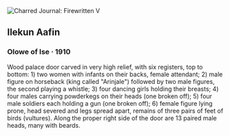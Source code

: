 <div class="artwork-of-the-day">
  <div class="container">
    <div class="img-wrapper">
      <img
        src="https://uploads1.wikiart.org/00166/images/olowe-of-ise/nmafa-d20060036-000005-8.jpg!Large.jpg"
        alt="Charred Journal: Firewritten V" />
    </div>
    <div class="artwork-detail">
      <div class="artwork-origin"> 
        <h2 class="artwork-name">Ilekun Aafin</h2>
        <h3 class="artist">
          Olowe of Ise
                    ·  1910
        </h3>
      </div>
      <p class="description">
        <span class="artwork-description-text ng-binding" ng-bind-html="viewModel.ArtworkOfTheDay.Description | unsafe">Wood palace door carved in very high relief, with six registers, top to bottom: 1) two women with infants on their backs, female attendant; 2) male figure on horseback (king called "Arinjale") followed by two male figures, the second playing a whistle; 3) four dancing girls holding their breasts; 4) four males carrying powderkegs on their heads (one broken off); 5) four male soldiers each holding a gun (one broken off); 6) female figure lying prone, head severed and legs spread apart, remains of three pairs of feet of birds (vultures). Along the proper right side of the door are 13 paired male heads, many with beards.</span>
                        <div class="text-shadow-container" ng-show="showShadow" style=""></div>
      </p>
    </div>
  </div>

</div>
